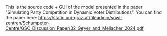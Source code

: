 This is the source code + GUI of the model presented in the paper "Simulating Party Competition in Dynamic Voter Distributions". You can find the paper here: https://static.uni-graz.at/fileadmin/sowi-zentren/Schumpeter-Centre/GSC_Discussion_Paper/32_Geyer_and_Mellacher_2024.pdf
